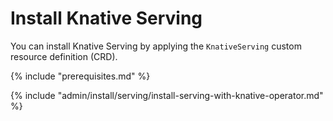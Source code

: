 # Install Knative Serving

You can install Knative Serving by applying the `KnativeServing` custom resource definition (CRD).

{% include "prerequisites.md" %}

{% include "admin/install/serving/install-serving-with-knative-operator.md" %}
